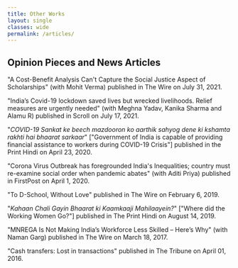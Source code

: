 ```yaml
---
title: Other Works
layout: single
classes: wide
permalink: /articles/
---
```


## Opinion Pieces and News Articles

"A Cost-Benefit Analysis Can't Capture the Social Justice Aspect of Scholarships" (with Mohit Verma) published in The Wire on July 31, 2021. 


"India’s Covid-19 lockdown saved lives but wrecked livelihoods. Relief measures are urgently needed" (with Meghna Yadav, Kanika Sharma and Alamu R) published in Scroll on July 17, 2021.


"_COVID-19 Sankat ke beech mazdooron ko aarthik sahyog dene ki kshamta rakhti hai bhaarat sarkaar_" ["Government of India is capable of providing financial assistance to workers during COVID-19 Crisis"] published in the Print Hindi on April 23, 2020. 


"Corona Virus Outbreak has foregrounded India's Inequalities; country must re-examine social order when pandemic abates" (with Aditi Priya) published in FirstPost on April 1, 2020. 


"To D-School, Without Love" published in The Wire on February 6, 2019. 


"_Kahaan Chali Gayin Bhaarat ki Kaamkaaji Mahilaayein?_" ["Where did the Working Women Go?"] published in The Print Hindi on August 14, 2019. 


"MNREGA Is Not Making India’s Workforce Less Skilled – Here’s Why" (with Naman Garg) published in The Wire on March 18, 2017. 


"Cash transfers: Lost in transactions" published in The Tribune on April 01, 2016. 
